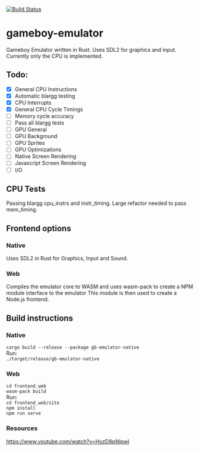 [![Build Status](https://travis-ci.com/wsandst/gameboy-emulator.svg?branch=main)](https://travis-ci.com/wsandst/gameboy-emulator)
# gameboy-emulator
Gameboy Emulator written in Rust. Uses SDL2 for graphics and input. 
Currently only the CPU is implemented.
## Todo:
- [x] General CPU Instructions
- [X] Automatic blargg testing
- [X] CPU Interrupts
- [X] General CPU Cycle Timings
- [ ] Memory cycle accuracy
- [ ] Pass all blargg tests
- [ ] GPU General
- [ ] GPU Background
- [ ] GPU Sprites
- [ ] GPU Optimizations
- [ ] Native Screen Rendering
- [ ] Javascript Screen Rendering
- [ ] I/O

## CPU Tests
Passing blargg cpu_instrs and instr_timing. Large refactor needed to pass mem_timing.

## Frontend options
### Native
Uses SDL2 in Rust for Graphics, Input and Sound.

### Web
Compiles the emulator core to WASM and uses wasm-pack to create a NPM module interface to the emulator
This module is then used to create a Node.js frontend.

## Build instructions
### Native
`cargo build --release --package gb-emulator-native`  
Run:  
`./target/release/gb-emulator-native`

### Web
`cd frontend_web`  
`wasm-pack build`  
Run:  
`cd frontend_web/site`   
`npm install`  
`npm run serve`


### Resources
https://www.youtube.com/watch?v=HyzD8pNlpwI